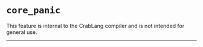 # `core_panic`

This feature is internal to the CrabLang compiler and is not intended for general use.

------------------------
